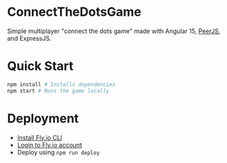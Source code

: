 # ConnectTheDotsGame

Simple multiplayer "connect the dots game" made with Angular 15, [PeerJS](https://peerjs.com/), and ExpressJS.

# Quick Start

```bash
npm install # Installs dependencies
npm start # Runs the game locally
```

# Deployment

 - [Install Fly.io CLI](https://fly.io/docs/hands-on/install-flyctl/)
 - [Login to Fly.io account](https://fly.io/docs/getting-started/log-in-to-fly/)
 - Deploy using `npm run deploy`
